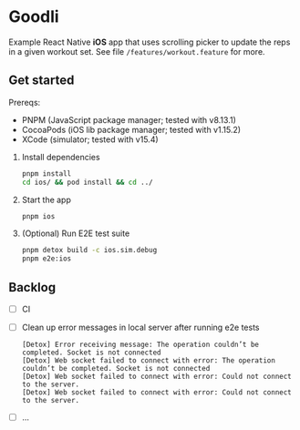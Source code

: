 # Goodli

Example React Native **iOS** app that uses scrolling picker to update the reps in a given workout set. See file `/features/workout.feature` for more.

## Get started

Prereqs:

- PNPM (JavaScript package manager; tested with v8.13.1)
- CocoaPods (iOS lib package manager; tested with v1.15.2)
- XCode (simulator; tested with v15.4)

1. Install dependencies

   ```bash
   pnpm install
   cd ios/ && pod install && cd ../
   ```

3. Start the app

   ```bash
   pnpm ios
   ```

4. (Optional) Run E2E test suite

   ```bash
   pnpm detox build -c ios.sim.debug
   pnpm e2e:ios
   ```

## Backlog

- [ ] CI
- [ ] Clean up error messages in local server after running e2e tests

    ```
    [Detox] Error receiving message: The operation couldn’t be completed. Socket is not connected
    [Detox] Web socket failed to connect with error: The operation couldn’t be completed. Socket is not connected
    [Detox] Web socket failed to connect with error: Could not connect to the server.
    [Detox] Web socket failed to connect with error: Could not connect to the server.
    ```

- [ ] ...

